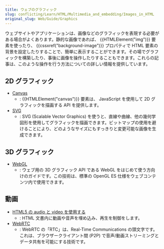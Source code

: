 ```yaml
---
title: ウェブのグラフィック
slug: conflicting/Learn/HTML/Multimedia_and_embedding/Images_in_HTML
original_slug: Web/Guide/Graphics
---
```


ウェブサイトやアプリケーションは、画像などのグラフィックを表現する必要がある場合がよくあります。静的な画像であれば、 {{HTMLElement("img")}} 要素を使ったり、 {{cssxref("background-image")}} プロパティで HTML 要素の背景を設定したりすることで、簡単に表示することができます。その場でグラフィックを構築したり、事後に画像を操作したりすることもできます。これらの記事は、このような操作を行う方法についての詳しい情報を提供しています。

## 2D グラフィック

- [Canvas](/ja/docs/HTML/Canvas)
  - : {{HTMLElement("canvas")}} 要素は、 JavaScript を使用して 2D グラフィックを描画する API を提供します。
- [SVG](/ja/docs/Web/SVG)
  - : SVG (Scalable Vector Graphics) を使うと、直線や曲線、他の幾何学図形を使用してグラフィックを描画できます。ビットマップの使用を避けることにより、どのようなサイズにもすっきりと変更可能な画像を生成できます。

## 3D グラフィック

- [WebGL](/ja/docs/Web/WebGL)
  - : ウェブ用の 3D グラフィック API である WebGL をはじめて使う方向けのガイドです。この技術は、標準の OpenGL ES 仕様をウェブコンテンツ内で使用できます。

## 動画

- [HTML5 の audio と video を使用する](/ja/docs/Web/Guide/HTML/Using_HTML5_audio_and_video)
  - : HTML 文書内に動画や音声を埋め込み、再生を制御をします。
- [WebRTC](/ja/docs/WebRTC)
  - : WebRTC の「RTC」は、Real-Time Communications の頭文字です。これは、ブラウザークライアント間 (P2P) で音声/動画ストリーミングとデータ共有を可能にする技術です。
